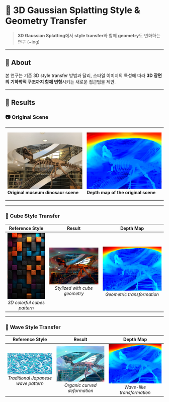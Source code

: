 # 🎨 3D Gaussian Splatting Style & Geometry Transfer

> **3D Gaussian Splatting**에서 **style transfer**와 함께 **geometry**도 변화하는 연구 (~ing)

---

## 📖 About

본 연구는 기존 3D style transfer 방법과 달리, 스타일 이미지의 특성에 따라 **3D 장면의 기하학적 구조까지 함께 변형**시키는 새로운 접근법을 제안.

---

## 🎯 Results

### 📷 **Original Scene**

<table>
<tr>
<td width="50%">

![Original Scene](images/original.jpg)
**Original museum dinosaur scene**

</td>
<td width="50%">

![Depth Map](images/depth_map.jpg)
**Depth map of the original scene**

</td>
</tr>
</table>

---

### 🧊 **Cube Style Transfer**

| Reference Style | Result | Depth Map |
|:---:|:---:|:---:|
| ![Style Image](images/style_cube.jpg)<br>*3D colorful cubes pattern* | ![Stylized Result](images/result_cubes.jpg)<br>*Stylized with cube geometry* | ![Result Depth](images/result_depth.jpg)<br>*Geometric transformation* |

---

### 🌊 **Wave Style Transfer** 

| Reference Style | Result | Depth Map |
|:---:|:---:|:---:|
| ![Wave Style](images/style_wave.jpg)<br>*Traditional Japanese wave pattern* | ![Wave Style Result](images/result_wave.jpg)<br>*Organic curved deformation* | ![Wave Depth](images/wave_depth.jpg)<br>*Wave-like transformation* |
